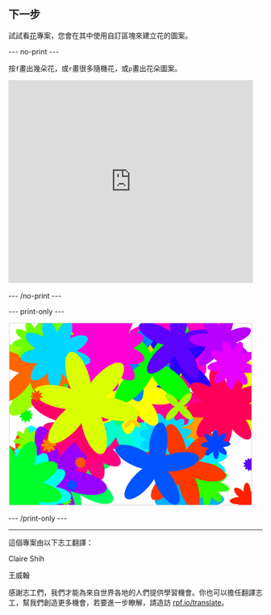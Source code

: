 ## 下一步

試試看[花](https://projects.raspberrypi.org/zh-TW/projects/flower-generator?utm_source=pathway&utm_medium=whatnext&utm_campaign=projects)專案，您會在其中使用自訂區塊來建立花的圖案。

--- no-print ---

按`f`畫出幾朵花，或`r`畫很多隨機花，或`p`畫出花朵圖案。

<div class="scratch-preview">
  <iframe allowtransparency="true" width="485" height="402" src="https://scratch.mit.edu/projects/embed/253355932/?autostart=false" frameborder="0" scrolling="no"></iframe>
</div>

--- /no-print ---

--- print-only ---

![隨機花朵](images/flower-random.png)

--- /print-only ---


***
這個專案由以下志工翻譯：

Claire Shih

王威翰

感謝志工們，我們才能為來自世界各地的人們提供學習機會。你也可以擔任翻譯志工，幫我們創造更多機會，若要進一步瞭解，請造訪 [rpf.io/translate](https://rpf.io/translate)。